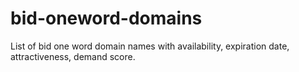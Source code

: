 # bid-oneword-domains
List of bid one word domain names with availability, expiration date, attractiveness, demand score.
